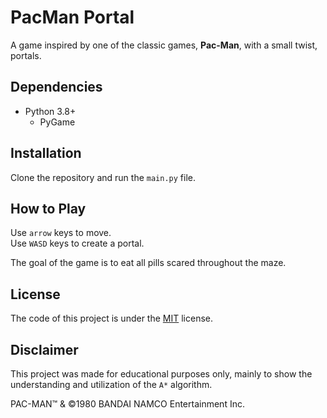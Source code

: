 # PacMan Portal

A game inspired by one of the classic games, **Pac-Man**, with a small twist, portals.

## Dependencies

- Python 3.8+
  - PyGame

## Installation

Clone the repository and run the `main.py` file.

## How to Play

Use `arrow` keys to move.  
Use `WASD` keys to create a portal.

The goal of the game is to eat all pills scared throughout the maze.

## License

The code of this project is under the [MIT](https://choosealicense.com/licenses/mit/) license.

## Disclaimer

This project was made for educational purposes only, mainly to show the understanding and utilization of the `A*` algorithm.  
  
PAC-MAN&trade; & &copy;1980 BANDAI NAMCO Entertainment Inc.